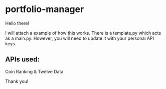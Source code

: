 # portfolio-manager

Hello there!

I will attach a example of how this works. There is a template.py which acts as a main.py.
However, you will need to update it with your personal API keys. 

## APIs used:
  Coin Ranking
   & Twelve Data

Thank you!
